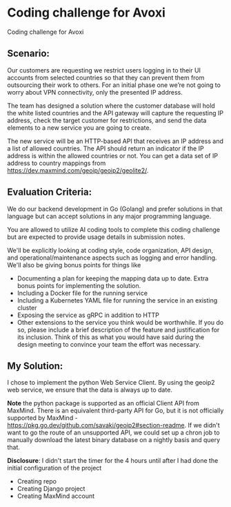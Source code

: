 # Coding challenge for Avoxi
Coding challenge for Avoxi

## Scenario:
Our customers are requesting we restrict users logging in to their UI accounts from selected countries so that they can prevent them from outsourcing their work to others.  For an initial phase one we’re not going to worry about VPN connectivity, only the presented IP address.

The team has designed a solution where the customer database will hold the white listed countries and the API gateway will capture the requesting IP address, check the target customer for restrictions, and send the data elements to a new service you are going to create.  

The new service will be an HTTP-based API that receives an IP address and a list of allowed countries.  The API should return an indicator if the IP address is within the allowed countries or not.  You can get a data set of IP address to country mappings from https://dev.maxmind.com/geoip/geoip2/geolite2/.

## Evaluation Criteria:
We do our backend development in Go (Golang) and prefer solutions in that language but can accept solutions in any major programming language.

You are allowed to utilize AI coding tools to complete this coding challenge but are expected to provide usage details in submission notes.

We'll be explicitly looking at coding style, code organization, API design, and operational/maintenance aspects such as logging and error handling.  We'll also be giving bonus points for things like
* Documenting a plan for keeping the mapping data up to date.  Extra bonus points for implementing the solution.
* Including a Docker file for the running service
* Including a Kubernetes YAML file for running the service in an existing cluster
* Exposing the service as gRPC in addition to HTTP
* Other extensions to the service you think would be worthwhile.  If you do so, please include a brief description of the feature and justification for its inclusion.  Think of this as what you would have said during the design meeting to convince your team the effort was necessary.

## My Solution:
I chose to implement the python Web Service Client. By using the geoip2 web service, we ensure that the data is always up to date.

**Note** the python package is supported as an official Client API from MaxMind.
There is an equivalent third-party API for Go, but it is not officially supported by MaxMind - https://pkg.go.dev/github.com/savaki/geoip2#section-readme.
If we didn't want to go the route of an unsupported API, we could set up a chron job to manually download the latest binary database on a nightly basis and query that.

**Disclosure**: I didn't start the timer for the 4 hours until after I had done the initial configuration of the project
* Creating repo
* Creating Django project
* Creating MaxMind account